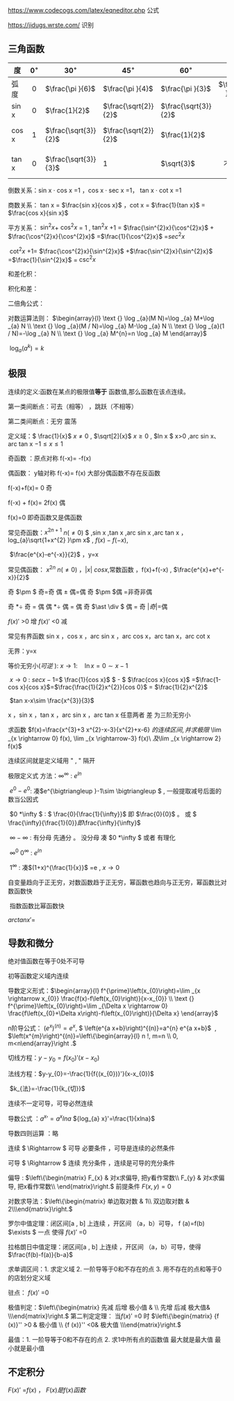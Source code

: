 https://www.codecogs.com/latex/eqneditor.php	公式

https://jidugs.wrste.com/					识别

## 三角函数

| 度    | $0^{\circ}$​ | $30^{\circ}$         | $45^{\circ}$​         | $60^{\circ}$         |   $90^{\circ}$   | $120^{\circ}$        | $135^{\circ}$         | $150^{\circ}$         | $180^{\circ}$ |
| ----- | :---------: | -------------------- | -------------------- | -------------------- | :--------------: | -------------------- | --------------------- | --------------------- | ------------- |
| 弧度  |      0      | $\frac{\pi }{6}$     | $\frac{\pi }{4}$     | $\frac{\pi }{3}$     | $\frac{\pi }{2}$ | $\frac{2\pi }{3}$    | $\frac{3\pi }{4}$     | $\frac{5\pi }{6}$     | $\pi$         |
| sin x |      0      | $\frac{1}{2}$        | $\frac{\sqrt{2}}{2}$ | $\frac{\sqrt{3}}{2}$ |        1         | $\frac{\sqrt{3}}{2}$ | $\frac{\sqrt{2}}{2}$  | $\frac{1}{2}$         | 0             |
| cos x |      1      | $\frac{\sqrt{3}}{2}$ | $\frac{\sqrt{2}}{2}$ | $\frac{1}{2}$        |        0         | $-\frac{1}{2}$       | $-\frac{\sqrt{2}}{2}$ | $-\frac{\sqrt{3}}{2}$ | -1            |
| tan x |      0      | $\frac{\sqrt{3}}{3}$​ | 1                    | $\sqrt{3}$           |      不存在      | $-\sqrt{3}$          | -1                    | $-\frac{\sqrt{3}}{3}$ | 0             |

倒数关系：sin x · cos x =1  ，cos x ·  sec x =1， tan x · cot x =1 

商数关系： tan x = $\frac{sin x}{cos x}$  ，cot x = $\frac{1}{tan x}$ = $\frac{cos x}{sin x}$​

平方关系：  $\sin^{2}x$​ + $\cos^{2}x$​ = 1 ,  $\tan^{2}x$​ +1 = $\frac{\sin^{2}x}{\cos^{2}x}$​ + $\frac{\cos^{2}x}{\cos^{2}x}$​ =$\frac{1}{\cos^{2}x}$​ =$sec^{2}x$​​

​					 $\cot^{2}x$  +1=  $\frac{\cos^{2}x}{\sin^{2}x}$ +$\frac{\sin^{2}x}{\sin^{2}x}$   =$\frac{1}{\sin^{2}x}$ = $\csc^{2}x$ 

和差化积：

积化和差：

二倍角公式：

对数运算法则： $\begin{array}{l}
\text {} \log _{a}(M N)=\log _{a} M+\log _{a} N \\
\text {} \log _{a}(M / N)=\log _{a} M-\log _{a} N \\
\text {} \log _{a}(1 / N)=-\log _{a} N \\
\text {} \log _{a} M^{n}=n \log _{a} M
\end{array}$​​

​							 $\log _{a}\left(a^{k}\right)=k$​



## 极限

连续的定义:函数在某点的极限值**等于** 函数值,那么函数在该点连续。

第一类间断点：可去（相等） ，跳跃（不相等）

第二类间断点：无穷   震荡

定义域：$  \frac{1}{x}$ $x\neq 0$  ,   $\sqrt[2]{x}$  $x\geq 0$  ,  $ln x $  x>0   ,arc sin x、arc tan x    $-1\leqslant x \leqslant 1$

奇函数 ：原点对称  f(-x)= -f(x)

偶函数： y轴对称  f(-x)= f(x)  大部分偶函数不存在反函数

f(-x)+f(x)= 0 奇

f(-x) + f(x)= 2f(x) 偶

f(x)=0 即奇函数又是偶函数

常见奇函数：$x^{2n+1 }$​   $n(\neq 0)$​ $ ,sin x ,tan x ,arc sin x ,arc tan x $​ ，$log_{a}\sqrt{1+x^{2} }\pm x$​ , $f(x)-f(-x)$​ ,

​						$\frac{e^{x}-e^{-x}}{2}$​    ，y=x

常见偶函数： $x^{2n}$​​​  $n(\neq 0)$​​​ ，$|x|$​​​  $cos x$​​​  ,常数函数 ，f(x)+f(-x) ,   $\frac{e^{x}+e^{-x}}{2}$​ ​​​

奇 $\pm $ 奇=奇		偶 $\pm$ 偶=偶			奇 $\pm $​ 偶 =非奇非偶

奇 $\ast \div$​ 奇 = 偶		偶 $\ast\div$​  偶 = 偶			奇 $\ast \div $​ 偶  = 奇 		$| 奇 |$​​=偶

${f(x)}'$ >0 增   ${f(x)}'$ <0 减  

常见有界函数	 sin x ，cos x ，arc sin x ，arc cos x，arc tan x，arc cot x

无界：y=x

等价无穷小(*可逆*  ):	$x\rightarrow 1:\quad\ln x=0 \sim x-1$​​​​	

​						$x \rightarrow 0$​ : $sec x -1=$​  $ \frac{1}{cos x}$​ $ - $​  $\frac{cos x}{cos x}$​ =$\frac{1-cos x}{cos x}$​ =$\frac{\frac{1}{2}x^{2}}{cos 0}$​ = $\frac{1}{2}x^{2}$​	

​						$tan x-x\sim \frac{x^{3}}{3}$​

 x ，sin x ，tan x ，arc sin x ，arc tan x  任意两者 差 为三阶无穷小

求函数 $f(x)=\frac{x^{3}+3 x^{2}-x-3}{x^{2}+x-6} $的连续区间, 并求极限$ \lim _{x \rightarrow 0} f(x), \lim _{x \rightarrow-3} f(x)\\
$及$\lim _{x \rightarrow 2} f(x)$​​

连续区间就是定义域用 " , " 隔开

极限定义式 方法：$\infty ^{\infty }$  : $e^{ln}$​ ​

​							     $e^{0}-e^{0}$​​  : 凑$e^{\bigtriangleup }-1\sim \bigtriangleup $​ , 一般提取减号后面的数当公因式

​								$0 *\infty  $​  : $ \frac{0}{\frac{1}{\infty}}$​  即  $\frac{0}{0}$​  。 或      $ \frac{\infty}{\frac{1}{0}}$​  即$\frac{\infty}{\infty}$​​​​ ​ 

​								$\infty-\infty$ : 有分母 先通分 。 没分母 凑 $0 *\infty  $  或者 有理化

​								$\infty^{0}$​  $0^{\infty}$​  : $e^{ln}$​ 

​								$1 ^{\infty }$ : 凑$(1+x)^{\frac{1}{x}}$ =e  , $x\rightarrow 0$​ ​

​				自变量趋向于正无穷，对数函数趋于正无穷，幂函数也趋向与正无穷，幂函数比对数函数快 

​				指数函数比幂函数快



${arc tan x}'$​​​  =

## 导数和微分

绝对值函数在等于0处不可导

初等函数定义域内连续

导数定义形式：$\begin{array}{l}
f^{\prime}\left(x_{0}\right)=\lim _{x \rightarrow x_{0}} \frac{f(x)-f\left(x_{0}\right)}{x-x_{0}} \\
\text {} f^{\prime}\left(x_{0}\right)=\lim _{\Delta x \rightarrow 0} \frac{f\left(x_{0}+\Delta x\right)-f\left(x_{0}\right)}{\Delta x} 
\end{array}$​​

n阶导公式： $\left(e^{x}\right)^{(n)}=e^{x}$​​   ,  $  \left(e^{a x+b}\right)^{(n)}=a^{n} e^{a x+b}$​​​​​​​ ​​ ,   $\left(x^{m}\right)^{(n)}=\left\{\begin{array}{l}
n !,   m=n \\
0,   m<n\end{array}\right .$​​​​

切线方程：$y-y_{0}=f{(x_{0})}'(x-x_{0})$​​​ 

法线方程：$y-y_{0}=-\frac{1}{f{(x_{0})}'}(x-x_{0})$ ​

​					$k_{法}=-\frac{1}{k_{切}}$

连续不一定可导，可导必然连续

导数公式 ：${a^{x}}'=a^{x}ln  a$   ${log_{a} x}'=\frac{1}{xlna}$

导数四则运算 ：略

连续  $ \Rightarrow  $​​​​ 可导 必要条件 ，可导是连续的必然条件

可导 $ \Rightarrow  $​​ 连续 充分条件  ，连续是可导的充分条件

偏导 :  $\left\{\begin{matrix}
F_{x} & 对x求偏导, 把y看作常数\\
F_{y} & 对x求偏导, 把x看作常数\\
\end{matrix}\right.$​​   	前提条件 $F(x,y)=0$​​

对数求导法：$\left\{\begin{matrix}
单边取对数 & 1\\
双边取对数 & 2\\\end{matrix}\right.$​​

罗尔中值定理：闭区间[a , b] 上连续  ，开区间 （a，b）可导，   f (a)=f(b)   $\exists $​  一点  使得  ${f (x)}'$​ ​​​=0

拉格朗日中值定理：闭区间[a , b] 上连续  ，开区间 （a，b）可导，使得  $\frac{f(b)-f(a)}{b-a}$ 

求单调区间：1. 求定义域  2.  一阶导等于0和不存在的点   3.  用不存在的点和等于0的店划分定义域

驻点： ${f (x)}'$ =0 

极值判定：$\left\{\begin{matrix}
先减 后增 极小值 &  \\
先增 后减 极大值& \\\end{matrix}\right.$  第二判定定理： 当${f (x)}'$ =0 时 $\left\{\begin{matrix}
 {f (x)}'' >0  &   极小值 \\ 
{f (x)}'' <0& 极大值 \\\end{matrix}\right.$ 

最值：1. 一阶导等于0和不存在的点  2. 求1中所有点的函数值 最大就是最大值 最小就是最小值

 

## 不定积分

 ${F (x)}'$ =${f (x)}$  ， $F(x)是f(x)函数$  

